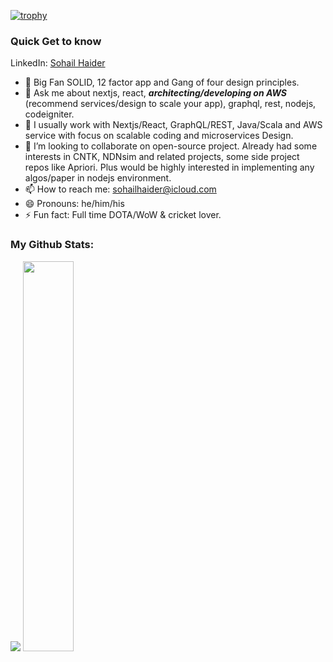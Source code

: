 [![trophy](https://github-profile-trophy.vercel.app/?username=sohailhaider&margin-w=15&margin-h=15&no-bg=true)](https://github.com/ryo-ma/github-profile-trophy)

### Quick Get to know
LinkedIn: <a target="_blank" href="https://www.linkedin.com/in/sohailhaider/">Sohail Haider</a>
- 🚀 Big Fan SOLID, 12 factor app and Gang of four design principles.
- 💬 Ask me about nextjs, react, ***architecting/developing on AWS*** (recommend services/design to scale your app), graphql, rest, nodejs, codeigniter.
- 🔭 I usually work with Nextjs/React, GraphQL/REST, Java/Scala and AWS service with focus on scalable coding and microservices Design.
- 👯 I’m looking to collaborate on open-source project. Already had some interests in CNTK, NDNsim and related projects, some side project repos like Apriori. Plus would be highly interested in implementing any algos/paper in nodejs environment. 
- 📫 How to reach me: <a href="mailto:sohailhaider@icloud">sohailhaider@icloud.com</a>
- 😄 Pronouns: he/him/his
- ⚡ Fun fact: Full time DOTA/WoW & cricket lover.

### My Github Stats:
<p align="left">
  <img src="https://github-readme-stats.vercel.app/api?username=sohailhaider&show_icons=true&theme=radical&count_private=true&line_height=46" />
  <img width="40%" src="https://github-readme-stats.vercel.app/api/top-langs/?username=sohailhaider&count_private=true&theme=radical">
</p>
